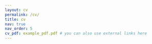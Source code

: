 ```yaml
---
layout: cv
permalink: /cv/
title: cv
nav: true
nav_order: 5
cv_pdf: example_pdf.pdf # you can also use external links here
---
```

